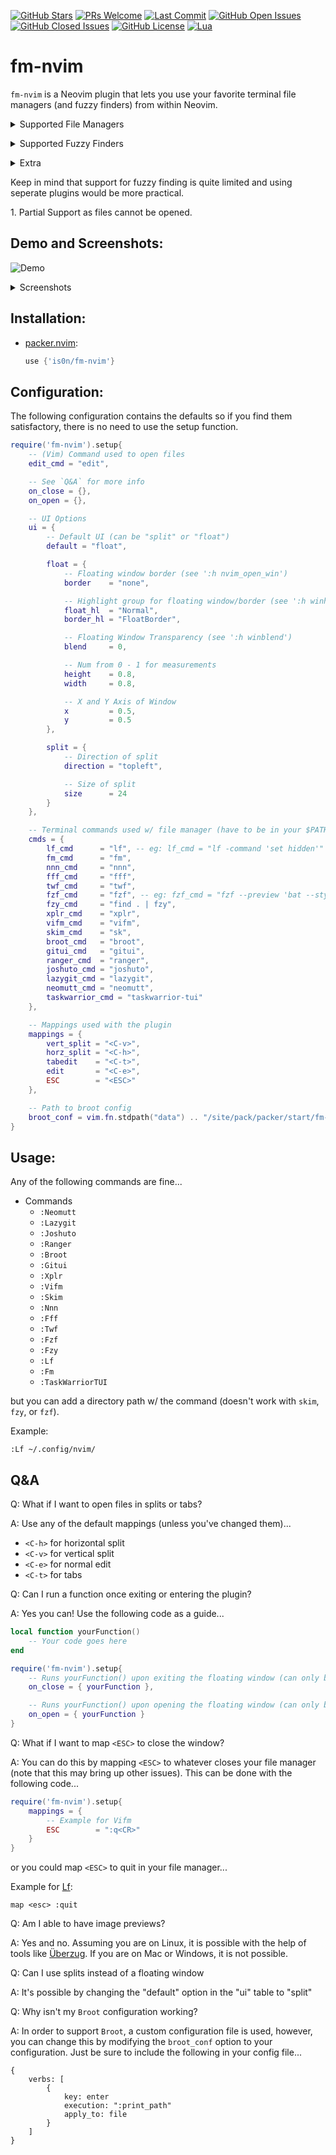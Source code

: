 [![GitHub Stars](https://img.shields.io/github/stars/is0n/fm-nvim.svg?style=social&label=Star&maxAge=2592000)](https://github.com/is0n/fm-nvim/stargazers/)
[![PRs Welcome](https://img.shields.io/badge/PRs-welcome-brightgreen.svg)](http://makeapullrequest.com)
[![Last Commit](https://img.shields.io/github/last-commit/is0n/fm-nvim)](https://github.com/is0n/fm-nvim/pulse)
[![GitHub Open Issues](https://img.shields.io/github/issues/is0n/fm-nvim.svg)](https://github.com/is0n/fm-nvim/issues/)
[![GitHub Closed Issues](https://img.shields.io/github/issues-closed/is0n/fm-nvim.svg)](https://github.com/is0n/fm-nvim/issues?q=is%3Aissue+is%3Aclosed)
[![GitHub License](https://img.shields.io/github/license/is0n/fm-nvim?logo=GNU)](https://github.com/is0n/fm-nvim/blob/master/LICENSE)
[![Lua](https://img.shields.io/badge/Lua-2C2D72?logo=lua&logoColor=white)](https://github.com/is0n/fm-nvim/search?l=lua)

# fm-nvim

`fm-nvim` is a Neovim plugin that lets you use your favorite terminal file managers (and fuzzy finders) from within Neovim.

<details>
<summary>Supported File Managers</summary>

- [Lazygit](https://github.com/jesseduffield/lazygit)<sup>1</sup>
- [Joshuto](https://github.com/kamiyaa/joshuto)
- [Ranger](https://github.com/ranger/ranger)
- [Gitui](https://github.com/extrawurst/gitui)<sup>1</sup>
- [Broot](https://github.com/Canop/broot)
- [Xplr](https://github.com/sayanarijit/xplr)
- [Vifm](https://github.com/vifm/vifm)
- [Nnn](https://github.com/jarun/nnn)
- [Fff](https://github.com/dylanaraps/fff)
- [Twf](https://github.com/wvanlint/twf)
- [Lf](https://github.com/gokcehan/lf)
- [Fm](https://github.com/knipferrc/fm)
- [Yazi](https://github.com/sxyazi/yazi)

</details>

<p>
<details>
<summary>Supported Fuzzy Finders</summary>

- [Skim](https://github.com/lotabout/skim)
- [Fzf](https://github.com/junegunn/fzf)
- [Fzy](https://github.com/jhawthorn/fzy)

</details>
</p>

<details>
<summary>Extra</summary>

- [Neomutt](https://github.com/neomutt/neomutt)<sup>1</sup>
- [Taskwarrior-tui](https://github.com/kdheepak/taskwarrior-tui)<sup>1</sup>

</details>
</p>

<p>Keep in mind that support for fuzzy finding is quite limited and using seperate plugins would be more practical.</p>

<p>1. Partial Support as files cannot be opened.</p>

## Demo and Screenshots:

![Demo](https://user-images.githubusercontent.com/57725322/142964076-6efd1247-b689-4cf7-bc29-ca1c6746462c.gif)

<p>
<details>
<summary>Screenshots</summary>

##### [Fzf](https://github.com/junegunn/fzf)

![Fzf](https://user-images.githubusercontent.com/57725322/142956915-2d9a2c98-3074-4c6f-9dd2-467c4080223b.png)

##### [Fzy](https://github.com/jhawthorn/fzy)

![Fzy](https://user-images.githubusercontent.com/57725322/142956916-bd78371f-6308-4559-ae55-0014d18b16bb.png)

##### [Skim](https://github.com/lotabout/skim)

![Skim](https://user-images.githubusercontent.com/57725322/142956926-0b740bdd-6491-4f9d-b3f3-ecd55b37b1e2.png)

##### [Fm](https://github.com/knipferrc/fm)

![Fm](https://user-images.githubusercontent.com/57725322/142956912-ba49e10b-4642-438b-8f09-537fc6301a60.png)

##### [Lf](https://github.com/gokcehan/lf)

![Lf](https://user-images.githubusercontent.com/57725322/142956921-1034582f-1e71-4006-975a-bc7a5d20d7a1.png)

##### [Twf](https://github.com/wvanlint/twf)

![Twf](https://user-images.githubusercontent.com/57725322/142956928-aacded1a-cd04-4ce8-a81e-cdb40f95f2a5.png)

##### [Fff](https://github.com/dylanaraps/fff)

![Fff](https://user-images.githubusercontent.com/57725322/142956906-2eb5d0f1-4a27-4b50-90f8-442cbe6b0cdb.png)

##### [Nnn](https://github.com/jarun/nnn)

![Nnn](https://user-images.githubusercontent.com/57725322/142956922-8bb8cac0-e0b3-4074-b8c3-f1ee53374abd.png)

##### [Vifm](https://github.com/vifm/vifm)

![Vifm](https://user-images.githubusercontent.com/57725322/142956930-0d428618-2329-490b-a9d4-a06493380713.png)

##### [Xplr](https://github.com/sayanarijit/xplr)

![Xplr](https://user-images.githubusercontent.com/57725322/142956932-7e6467fb-1e37-4033-833a-db239a452236.png)

##### [Broot](https://github.com/Canop/broot)

![Broot](https://user-images.githubusercontent.com/57725322/142956899-83684e52-d5d8-4398-99a4-bacb1645f6e4.png)

##### [Ranger](https://github.com/ranger/ranger)

![Ranger](https://user-images.githubusercontent.com/57725322/142956925-efeb3fe0-e8ca-4d77-8188-ea2d859b5c66.png)

##### [Joshuto](https://github.com/kamiyaa/joshuto)

![Joshuto](https://user-images.githubusercontent.com/57725322/142957102-d9132cda-9b6a-44fe-b7d0-e2965c299928.png)

</details>
</p>

## Installation:

- [packer.nvim](https://github.com/wbthomason/packer.nvim):
  ```lua
  use {'is0n/fm-nvim'}
  ```

## Configuration:

The following configuration contains the defaults so if you find them satisfactory, there is no need to use the setup function.

```lua
require('fm-nvim').setup{
	-- (Vim) Command used to open files
	edit_cmd = "edit",

	-- See `Q&A` for more info
	on_close = {},
	on_open = {},

	-- UI Options
	ui = {
		-- Default UI (can be "split" or "float")
		default = "float",

		float = {
			-- Floating window border (see ':h nvim_open_win')
			border    = "none",

			-- Highlight group for floating window/border (see ':h winhl')
			float_hl  = "Normal",
			border_hl = "FloatBorder",

			-- Floating Window Transparency (see ':h winblend')
			blend     = 0,

			-- Num from 0 - 1 for measurements
			height    = 0.8,
			width     = 0.8,

			-- X and Y Axis of Window
			x         = 0.5,
			y         = 0.5
		},

		split = {
			-- Direction of split
			direction = "topleft",

			-- Size of split
			size      = 24
		}
	},

	-- Terminal commands used w/ file manager (have to be in your $PATH)
	cmds = {
		lf_cmd      = "lf", -- eg: lf_cmd = "lf -command 'set hidden'"
		fm_cmd      = "fm",
		nnn_cmd     = "nnn",
		fff_cmd     = "fff",
		twf_cmd     = "twf",
		fzf_cmd     = "fzf", -- eg: fzf_cmd = "fzf --preview 'bat --style=numbers --color=always --line-range :500 {}'"
		fzy_cmd     = "find . | fzy",
		xplr_cmd    = "xplr",
		vifm_cmd    = "vifm",
		skim_cmd    = "sk",
		broot_cmd   = "broot",
		gitui_cmd   = "gitui",
		ranger_cmd  = "ranger",
		joshuto_cmd = "joshuto",
		lazygit_cmd = "lazygit",
		neomutt_cmd = "neomutt",
        taskwarrior_cmd = "taskwarrior-tui"
	},

	-- Mappings used with the plugin
	mappings = {
		vert_split = "<C-v>",
		horz_split = "<C-h>",
		tabedit    = "<C-t>",
		edit       = "<C-e>",
		ESC        = "<ESC>"
	},

	-- Path to broot config
	broot_conf = vim.fn.stdpath("data") .. "/site/pack/packer/start/fm-nvim/assets/broot_conf.hjson"
}
```

## Usage:

Any of the following commands are fine...

- Commands
  - `:Neomutt`
  - `:Lazygit`
  - `:Joshuto`
  - `:Ranger`
  - `:Broot`
  - `:Gitui`
  - `:Xplr`
  - `:Vifm`
  - `:Skim`
  - `:Nnn`
  - `:Fff`
  - `:Twf`
  - `:Fzf`
  - `:Fzy`
  - `:Lf`
  - `:Fm`
  - `:TaskWarriorTUI`

but you can add a directory path w/ the command (doesn't work with `skim`, `fzy`, or `fzf`).

Example:

```
:Lf ~/.config/nvim/
```

## Q&A

Q: What if I want to open files in splits or tabs?

A: Use any of the default mappings (unless you've changed them)...

- `<C-h>` for horizontal split
- `<C-v>` for vertical split
- `<C-e>` for normal edit
- `<C-t>` for tabs

Q: Can I run a function once exiting or entering the plugin?

A: Yes you can! Use the following code as a guide...

```lua
local function yourFunction()
	-- Your code goes here
end

require('fm-nvim').setup{
	-- Runs yourFunction() upon exiting the floating window (can only be a function)
	on_close = { yourFunction },

	-- Runs yourFunction() upon opening the floating window (can only be a function)
	on_open = { yourFunction }
}
```

Q: What if I want to map `<ESC>` to close the window?

A: You can do this by mapping `<ESC>` to whatever closes your file manager (note that this may bring up other issues). This can be done with the following code...

```lua
require('fm-nvim').setup{
	mappings = {
		-- Example for Vifm
		ESC        = ":q<CR>"
	}
}
```

or you could map `<ESC>` to quit in your file manager...

Example for [Lf](https://github.com/gokcehan/lf):

```
map <esc> :quit
```

Q: Am I able to have image previews?

A: Yes and no. Assuming you are on Linux, it is possible with the help of tools like [Überzug](https://github.com/seebye/ueberzug). If you are on Mac or Windows, it is not possible.

Q: Can I use splits instead of a floating window

A: It's possible by changing the "default" option in the "ui" table to "split"

Q: Why isn't my `Broot` configuration working?

A: In order to support `Broot`, a custom configuration file is used, however, you can change this by modifying the `broot_conf` option to your configuration. Just be sure to include the following in your config file...
```
{
	verbs: [
		{
			key: enter
			execution: ":print_path"
			apply_to: file
		}
	]
}
```
